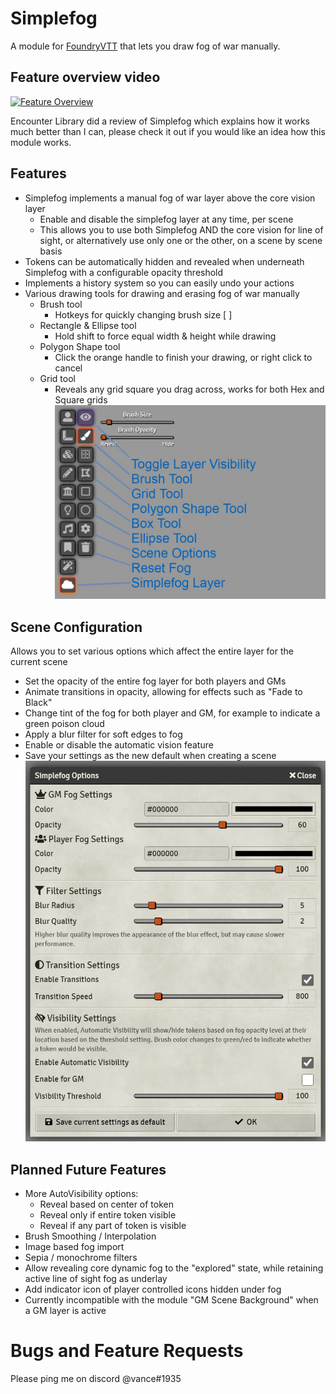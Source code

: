 # Simplefog
A module for [FoundryVTT](https://foundryvtt.com) that lets you draw fog of war manually.

## Feature overview video
[![Feature Overview](https://img.youtube.com/vi/gTt6FDQ7iQA/hqdefault.jpg)](https://www.youtube.com/watch?v=gTt6FDQ7iQA)

Encounter Library did a review of Simplefog which explains how it works much better than I can, please check it out if you would like an idea how this module works.

## Features
- Simplefog implements a manual fog of war layer above the core vision layer
  - Enable and disable the simplefog layer at any time, per scene
  - This allows you to use both Simplefog AND the core vision for line of sight, or alternatively use only one or the other, on a scene by scene basis
- Tokens can be automatically hidden and revealed when underneath Simplefog with a configurable opacity threshold
- Implements a history system so you can easily undo your actions
- Various drawing tools for drawing and erasing fog of war manually
  - Brush tool
    - Hotkeys for quickly changing brush size [ ]
  - Rectangle & Ellipse tool
    - Hold shift to force equal width & height while drawing
  - Polygon Shape tool
    - Click the orange handle to finish your drawing, or right click to cancel
  - Grid tool
    - Reveals any grid square you drag across, works for both Hex and Square grids
![Tools Palette](docs/simplefog-tools.jpg?raw=true "Tools Palette")

## Scene Configuration
Allows you to set various options which affect the entire layer for the current scene
- Set the opacity of the entire fog layer for both players and GMs
- Animate transitions in opacity, allowing for effects such as "Fade to Black"
- Change tint of the fog for both player and GM, for example to indicate a green poison cloud
- Apply a blur filter for soft edges to fog
- Enable or disable the automatic vision feature
- Save your settings as the new default when creating a scene
![Scene Configuration Screenshot](docs/simplefog-options.png?raw=true "Scene Config")

## Planned Future Features
- More AutoVisibility options:
  - Reveal based on center of token
  - Reveal only if entire token visible
  - Reveal if any part of token is visible
- Brush Smoothing / Interpolation
- Image based fog import
- Sepia / monochrome filters
- Allow revealing core dynamic fog to the "explored" state, while retaining active line of sight fog as underlay
- Add indicator icon of player controlled icons hidden under fog
- Currently incompatible with the module "GM Scene Background" when a GM layer is active

# Bugs and Feature Requests
Please ping me on discord @vance#1935
